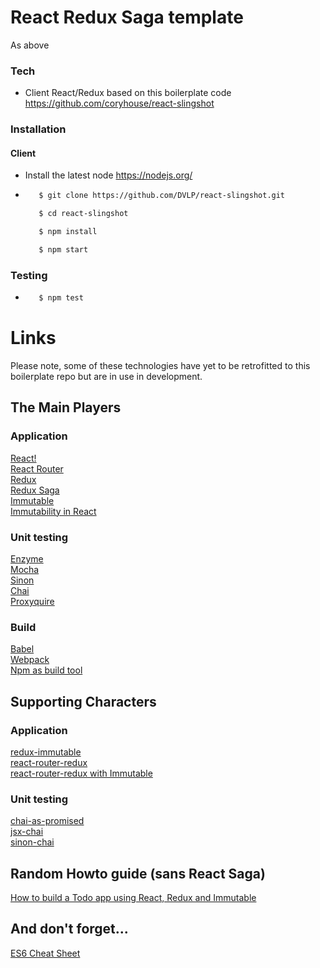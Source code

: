 # React Redux Saga template

As above

### Tech
* Client React/Redux based on this boilerplate code https://github.com/coryhouse/react-slingshot

### Installation

#### Client
* Install the latest node https://nodejs.org/
*    ```sh
        $ git clone https://github.com/DVLP/react-slingshot.git

        $ cd react-slingshot

        $ npm install

        $ npm start
        ```
### Testing
*    ```sh
        $ npm test
        ```

# Links

Please note, some of these technologies have yet to be retrofitted to this boilerplate repo but are in use in development.

## The Main Players

### Application
[React!](https://facebook.github.io/react/docs/getting-started.html)  
[React Router](https://github.com/ReactTraining/react-router)  
[Redux](http://redux.js.org/)  
[Redux Saga](http://yelouafi.github.io/redux-saga/)  
[Immutable](https://facebook.github.io/immutable-js/)  
[Immutability in React](https://facebook.github.io/react/docs/advanced-performance.html#immutable-js-to-the-rescue)  

### Unit testing
[Enzyme](http://airbnb.io/enzyme/)  
[Mocha](https://mochajs.org/)  
[Sinon](http://sinonjs.org/docs/)  
[Chai](http://chaijs.com/)  
[Proxyquire](https://github.com/thlorenz/proxyquire)  

### Build
[Babel](https://babeljs.io/)  
[Webpack](https://webpack.github.io/)  
[Npm as build tool](https://www.keithcirkel.co.uk/how-to-use-npm-as-a-build-tool/)  

## Supporting Characters

### Application
[redux-immutable](https://github.com/gajus/redux-immutable)  
[react-router-redux](https://github.com/reactjs/react-router-redux)  
[react-router-redux with Immutable](https://github.com/reactjs/react-router-redux#what-if-i-use-immutablejs-or-another-state-wrapper-with-my-redux-store)  

### Unit testing
[chai-as-promised](https://github.com/domenic/chai-as-promised)  
[jsx-chai](https://www.npmjs.com/package/jsx-chai)  
[sinon-chai](https://github.com/domenic/sinon-chai)  

## Random Howto guide (sans React Saga)
[How to build a Todo app using React, Redux and Immutable](https://www.sitepoint.com/how-to-build-a-todo-app-using-react-redux-and-immutable-js/)  

## And don't forget...
[ES6 Cheat Sheet](https://github.com/lukehoban/es6features)
